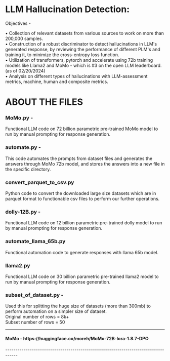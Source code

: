 # LLM Hallucination Detection:

Objectives - 

• Collection of relevant datasets from various sources to work on more than 200,000 samples.
<br> • Construction of a robust discriminator to detect hallucinations in LLM's generated response, by reviewing the performance of different PLM's and training it, to minimize the cross-entropy loss function.
<br> • Utilization of transformers, pytorch and accelerate using 72b training models like Llama2 and MoMo - which is #3 on the open LLM leaderboard. (as of 02/20/2024)
<br> • Analysis on different types of hallucinations with LLM-assessment metrics, machine, human and composite metrics.

# ABOUT THE FILES

<h3> MoMo.py - </h3>
Functional LLM code on 72 billion parametric pre-trained MoMo model to run by manual prompting for response generation.

<h3> automate.py - </h3>
This code automates the prompts from dataset files and generates the answers through MoMo 72b model, and stores the answers into a new file in the specific directory.

<h3> convert_parquet_to_csv.py </h3>
Python code to convert the downloaded large size datasets which are in parquet format to functionable csv files to perform our further operations.

<h3> dolly-12B.py - </h3>
Functional LLM code on 12 billion parametric pre-trained dolly model to run by manual prompting for response generation.

<h3>automate_llama_65b.py</h3>
Functional automation code to generate responses with llama 65b model.

<h3>llama2.py</h3>
Functional LLM code on 30 billion parametric pre-trained llama2 model to run by manual prompting for response generation.

<h3> subset_of_dataset.py - </h3>
Used this for splitting the huge size of datasets (more than 300mb) to perform automation on a simpler size of dataset. <br>
Original number of rows = 8k+ <br>
Subset number of rows = 50

------------------------------------------------------------------------------------
<h4> MoMo - https://huggingface.co/moreh/MoMo-72B-lora-1.8.7-DPO </h4>
------------------------------------------------------------------------------------

